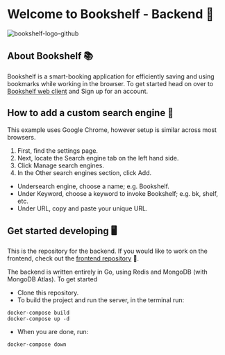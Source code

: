 # Welcome to Bookshelf - Backend 📖

![bookshelf-logo-github](https://user-images.githubusercontent.com/76471929/145391946-8870d37b-fab8-4fd4-8a68-000d33d02d15.png)

 ## About Bookshelf 📚
 
 Bookshelf is a smart-booking application for efficiently saving and using bookmarks while working in the browser. To get started head on over to [Bookshelf web client](https://web-bookshelf.netlify.app) and Sign up for an account.

## How to add a custom search engine 📑
This example uses Google Chrome, however setup is similar across most browsers.

1. First, find the settings page.
2. Next, locate the Search engine tab on the left hand side.
3. Click Manage search engines.
4. In the Other search engines section, click Add.
 - Undersearch engine, choose a name; e.g. Bookshelf.
 - Under Keyword, choose a keyword to invoke Bookshelf; e.g. bk, shelf, etc.
 - Under URL, copy and paste your unique URL.

## Get started developing 🖥️
This is the repository for the backend. If you would like to work on the frontend, check out the [frontend repository](https://github.com/conalli/bookshelf-client-web) 📘.

The backend is written entirely in Go, using Redis and MongoDB (with MongoDB Atlas). 
To get started
 - Clone this repository.
 - To build the project and run the server, in the terminal run:
 ``` 
 docker-compose build
 docker-compose up -d
 ```
  - When you are done, run:
 ```
 docker-compose down
 ```
